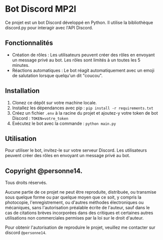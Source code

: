 # Bot Discord MP2I

Ce projet est un bot Discord développé en Python. 
Il utilise la bibliothèque discord.py pour interagir avec l'API Discord.

## Fonctionnalités

- Création de rôles : Les utilisateurs peuvent créer des rôles en envoyant un message privé au bot. Les rôles sont limités à un toutes les 5 minutes.
- Réactions automatiques : Le bot réagit automatiquement avec un emoji de salutation lorsque quelqu'un dit "coucou".

## Installation

1. Clonez ce dépôt sur votre machine locale.
2. Installez les dépendances avec pip : `pip install -r requirements.txt`
3. Créez un fichier `.env` à la racine du projet et ajoutez-y votre token de bot Discord : `TOKEN=votre_token`
4. Exécutez le bot avec la commande : `python main.py`

## Utilisation

Pour utiliser le bot, invitez-le sur votre serveur Discord. Les utilisateurs peuvent créer des rôles en envoyant un message privé au bot.

## Copyright @personne14.

Tous droits réservés.

Aucune partie de ce projet ne peut être reproduite, distribuée, ou transmise sous quelque forme ou par quelque moyen que ce soit, y compris la photocopie, l'enregistrement, ou d'autres méthodes électroniques ou mécaniques, sans l'autorisation préalable écrite de l'auteur, sauf dans le cas de citations brèves incorporées dans des critiques et certaines autres utilisations non commerciales permises par la loi sur le droit d'auteur.

Pour obtenir l'autorisation de reproduire le projet, veuillez me contacter sur discord `@personne14`.
